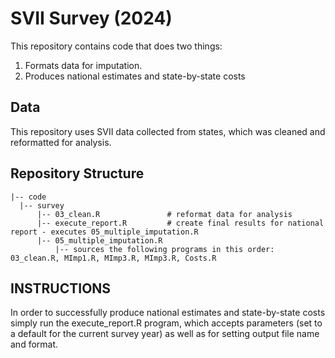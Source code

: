 # SVII Survey (2024)

This repository contains code that does two things:

1) Formats data for imputation.
2) Produces national estimates and state-by-state costs

## Data

This repository uses SVII data collected from states, which was cleaned and reformatted for analysis. 

## Repository Structure 

    |-- code 
      |-- survey
          |-- 03_clean.R               # reformat data for analysis
          |-- execute_report.R         # create final results for national report - executes 05_multiple_imputation.R
          |-- 05_multiple_imputation.R 
              |-- sources the following programs in this order: 03_clean.R, MImp1.R, MImp3.R, MImp3.R, Costs.R

## INSTRUCTIONS

In order to successfully produce national estimates and state-by-state costs simply run the execute_report.R program, which accepts parameters (set to a default for the current survey year) as well as for setting output file name and format.